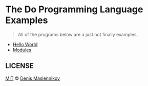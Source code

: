 # The Do Programming Language Examples
> All of the programs below are a just not finally examples.

* [Hello World](./hello_world)
* [Modules](.modules)

## LICENSE
[MIT](./LICENSE "The MIT License") © [Denis Maslennikov](https://github.com/nof1000 "Author")
